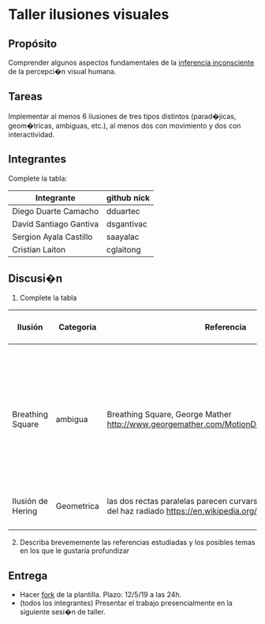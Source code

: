 # Taller ilusiones visuales

## Propósito

Comprender algunos aspectos fundamentales de la [inferencia inconsciente](https://github.com/VisualComputing/Cognitive) de la percepci�n visual humana.

## Tareas

Implementar al menos 6 ilusiones de tres tipos distintos (parad�jicas, geom�tricas, ambiguas, etc.), al menos dos con movimiento y dos con interactividad.

## Integrantes

Complete la tabla:

| Integrante | github nick |
|------------|-------------|
|   Diego Duarte Camacho         |   dduartec          |
|   David Santiago Gantiva         |   dsgantivac          |
|   Sergion Ayala Castillo         |   saayalac         |
|   Cristian Laiton         |   cglaitong          |


## Discusi�n

1. Complete la tabla

| Ilusión | Categoria | Referencia | Tipo de interactividad (si aplica) | URL c�digo base (si aplica) |
|---------|-----------|------------|------------------------------------|-----------------------------|
|Breathing Square|ambigua| Breathing Square, George Mather http://www.georgemather.com/MotionDemos/BreathingQT.html| al hacer click, la perspectiva cambia a detras de una rejilla que solo deja ver una parte del cuadrado, el cuadrado y la rejilla cambian de color, el cuadrado aleatoriamente y la rejilla su opuesto|https://github.com/VisualComputing/Cognitive/blob/gh-pages/sketches/rotateSquare.js|
|Ilusión de Hering| Geometrica | las dos rectas paralelas parecen curvarse alrededor del centro del haz radiado https://en.wikipedia.org/wiki/Hering_illusion|                                    |                             |
|         |           |            |                                    |                             |
|         |           |            |                                    |                             |
|         |           |            |                                    |                             |
|         |           |            |                                    |                             |

2. Describa brevememente las referencias estudiadas y los posibles temas en los que le gustaría profundizar

## Entrega

* Hacer [fork](https://help.github.com/articles/fork-a-repo/) de la plantilla. Plazo: 12/5/19 a las 24h.
* (todos los integrantes) Presentar el trabajo presencialmente en la siguiente sesi�n de taller.
